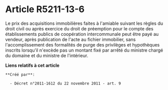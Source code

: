 # Article R5211-13-6

Le prix des acquisitions immobilières faites à l'amiable suivant les règles du droit civil ou après exercice du droit de
préemption pour le compte des établissements publics de coopération intercommunale peut être payé au vendeur, après
publication de l'acte au fichier immobilier, sans l'accomplissement des formalités de purge des privilèges et hypothèques
inscrits lorsqu'il n'excède pas un montant fixé par arrêté du ministre chargé du domaine et du ministre de l'intérieur.

**Liens relatifs à cet article**

	**Créé par**:

	  - Décret n°2011-1612 du 22 novembre 2011 - art. 9
